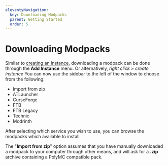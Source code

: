 ```yaml
---
eleventyNavigation:
  key: Downloading Modpacks
  parent: Getting Started
  order: 5
---
```


# Downloading Modpacks

Similar to [creating an Instance](../create-instance), downloading a modpack can be done through the **Add Instance** menu. Or alternatively, *right click > create instance*
You can now use the sidebar to the left of the window to choose from the following:

* Import from zip
* ATLauncher
* CurseForge
* FTB
* FTB Legacy
* Technic
* Modrinth

After selecting which service you wish to use, you can browse the modpacks which available to install.

The "**Import from zip**" option assumes that you have manually downloaded a modpack to your computer through other means, and will ask for a **.zip** archive containing a PolyMC compatible pack.
